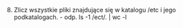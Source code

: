 8. Zlicz wszystkie pliki znajdujące się w katalogu /etc i jego podkatalogach. - odp. ls -1 /ect/. | wc -l
